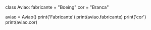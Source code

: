 class Aviao:
  fabricante = "Boeing"
  cor = "Branca"

aviao = Aviao()
print('Fabricante')
print(aviao.fabricante)
print('cor')
print(aviao.cor)
